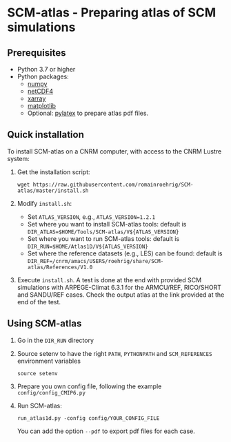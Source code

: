 # SCM-atlas - Preparing atlas of SCM simulations

## Prerequisites

* Python 3.7 or higher
* Python packages:
    * [numpy](https://numpy.org/)
    * [netCDF4](https://unidata.github.io/netcdf4-python/)
    * [xarray](http://xarray.pydata.org/en/stable/#)
    * [matplotlib](https://matplotlib.org/)
    * Optional: [pylatex](https://jeltef.github.io/PyLaTeX/latest/) to prepare atlas pdf files.

## Quick installation
To install SCM-atlas on a CNRM computer, with access to the CNRM Lustre system:
1. Get the installation script: 

   `wget https://raw.githubusercontent.com/romainroehrig/SCM-atlas/master/install.sh`

2. Modify `install.sh`:

   * Set `ATLAS_VERSION`, e.g., `ATLAS_VERSION=1.2.1`
   * Set where you want to install SCM-atlas tools: default is `DIR_ATLAS=$HOME/Tools/SCM-atlas/V${ATLAS_VERSION}`
   * Set where you want to run SCM-atlas tools: default is `DIR_RUN=$HOME/Atlas1D/V${ATLAS_VERSION}`
   * Set where the reference datasets (e.g., LES) can be found: default is `DIR_REF=/cnrm/amacs/USERS/roehrig/share/SCM-atlas/References/V1.0`

3. Execute `install.sh`. A test is done at the end with provided SCM simulations with ARPEGE-Climat 6.3.1 for the ARMCU/REF, RICO/SHORT and SANDU/REF cases. Check the output atlas at the link provided at the end of the test.

## Using SCM-atlas
1. Go in the `DIR_RUN` directory
2. Source setenv to have the right `PATH`, `PYTHONPATH` and `SCM_REFERENCES` environment variables

   `source setenv`

3. Prepare you own config file, following the example `config/config_CMIP6.py`

4. Run SCM-atlas:

   `run_atlas1d.py -config config/YOUR_CONFIG_FILE`

   You can add the option `--pdf` to export pdf files for each case.
